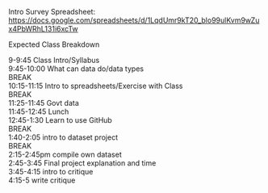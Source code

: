 Intro Survey Spreadsheet: https://docs.google.com/spreadsheets/d/1LqdUmr9kT20_blo99ulKvm9wZux4PbWRhL131i6xcTw

Expected Class Breakdown
  
9-9:45 Class Intro/Syllabus  
9:45-10:00 What can data do/data types  
BREAK  
10:15-11:15 Intro to spreadsheets/Exercise with Class  
BREAK  
11:25-11:45 Govt data  
11:45-12:45 Lunch  
12:45-1:30 Learn to use GitHub  
BREAK  
1:40-2:05 intro to dataset project  
BREAK  
2:15-2:45pm compile own dataset  
2:45-3:45 Final project explanation and time  
3:45-4:15 intro to critique  
4:15-5 write critique  
